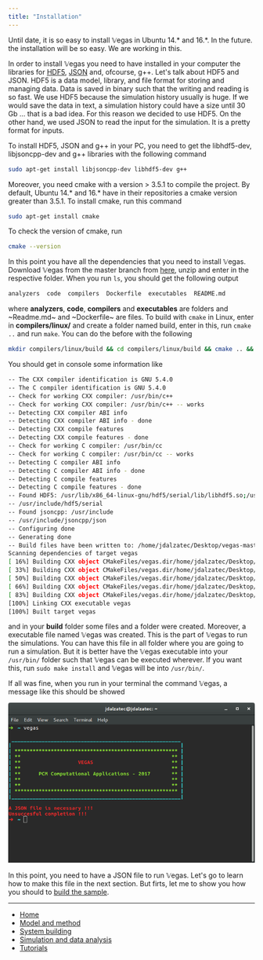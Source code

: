 ```yaml
---
title: "Installation"
---
```


Until date, it is so easy to install 𝕍egas in Ubuntu 14.* and 16.*. In the future. the installation will be so easy. We are working in this.

In order to install 𝕍egas you need to have installed in your computer the libraries for [HDF5](https://support.hdfgroup.org/HDF5/), [JSON](https://en.wikibooks.org/wiki/JsonCpp) and, ofcourse, g++. Let's talk about HDF5 and JSON. HDF5 is a data model, library, and file format for storing and managing data. Data is saved in binary such that the writing and reading is so fast. We use HDF5 because the simulation history usually is huge. If we would save the data in text, a simulation history could have a size until 30 Gb ... that is a bad idea. For this reason we decided to use HDF5. On the other hand, we used JSON to read the input for the simulation. It is a pretty format for inputs.

To install HDF5, JSON and g++ in your PC, you need to get the libhdf5-dev, libjsoncpp-dev and g++ libraries with the following command

```bash
sudo apt-get install libjsoncpp-dev libhdf5-dev g++
```

Moreover, you need cmake with a version > 3.5.1 to compile the project. By default, Ubuntu 14.* and 16.* have in their repositories a cmake version greater than 3.5.1. To install cmake, run this command

```bash
sudo apt-get install cmake
```

To check the version of cmake, run

```bash
cmake --version
```

In this point you have all the dependencies that you need to install 𝕍egas. Download 𝕍egas from the master branch from [here](https://github.com/jdalzatec/vegas/archive/master.zip), unzip and enter in the respective folder. When you run ```ls```, you should get the following output

```bash
analyzers  code  compilers  Dockerfile  executables  README.md
```

where **analyzers**, **code**, **compilers** and **executables** are folders and ~Readme.md~ and ~Dockerfile~ are files. To build with ```cmake``` in Linux, enter in **compilers/linux/** and create a folder named build, enter in this, run ```cmake ..``` and run ```make```. You can do the before with the following

```bash
mkdir compilers/linux/build && cd compilers/linux/build && cmake .. && make
```

You should get in console some information like

```bash
-- The CXX compiler identification is GNU 5.4.0
-- The C compiler identification is GNU 5.4.0
-- Check for working CXX compiler: /usr/bin/c++
-- Check for working CXX compiler: /usr/bin/c++ -- works
-- Detecting CXX compiler ABI info
-- Detecting CXX compiler ABI info - done
-- Detecting CXX compile features
-- Detecting CXX compile features - done
-- Check for working C compiler: /usr/bin/cc
-- Check for working C compiler: /usr/bin/cc -- works
-- Detecting C compiler ABI info
-- Detecting C compiler ABI info - done
-- Detecting C compile features
-- Detecting C compile features - done
-- Found HDF5: /usr/lib/x86_64-linux-gnu/hdf5/serial/lib/libhdf5.so;/usr/lib/x86_64-linux-gnu/libpthread.so;/usr/lib/x86_64-linux-gnu/libsz.so;/usr/lib/x86_64-linux-gnu/libz.so;/usr/lib/x86_64-linux-gnu/libdl.so;/usr/lib/x86_64-linux-gnu/libm.so (found version "1.8.16") 
-- /usr/include/hdf5/serial
-- Found jsoncpp: /usr/include  
-- /usr/include/jsoncpp/json
-- Configuring done
-- Generating done
-- Build files have been written to: /home/jdalzatec/Desktop/vegas-master/compilers/linux/build
Scanning dependencies of target vegas
[ 16%] Building CXX object CMakeFiles/vegas.dir/home/jdalzatec/Desktop/vegas-master/code/main.cc.o
[ 33%] Building CXX object CMakeFiles/vegas.dir/home/jdalzatec/Desktop/vegas-master/code/src/lattice.cc.o
[ 50%] Building CXX object CMakeFiles/vegas.dir/home/jdalzatec/Desktop/vegas-master/code/src/reporter.cc.o
[ 66%] Building CXX object CMakeFiles/vegas.dir/home/jdalzatec/Desktop/vegas-master/code/src/system.cc.o
[ 83%] Building CXX object CMakeFiles/vegas.dir/home/jdalzatec/Desktop/vegas-master/code/src/atom.cc.o
[100%] Linking CXX executable vegas
[100%] Built target vegas
```

and in your **build** folder some files and a folder were created. Moreover, a executable file named 𝕍egas was created. This is the part of 𝕍egas to run the simulations. You can have this file in all folder where you are going to run a simulation. But it is better have the 𝕍egas executable into your ```/usr/bin/``` folder such that 𝕍egas can be executed wherever. If you want this, run ```sudo make install``` and 𝕍egas will be into ```/usr/bin/```.

If all was fine, when you run in your terminal the command 𝕍egas, a message like this should be showed

<center>
    <img src="output.png" alt="Image"/>
</center>

In this point, you need to have a JSON file to run 𝕍egas. Let's go to learn how to make this file in the next section. But firts, let me to show you how you should to [build the sample](/vegas/system-building/).


---

* [Home](/vegas/)
* [Model and method](/vegas/model-and-method/)
* [System building](/vegas/system-building/)
* [Simulation and data analysis](/vegas/simulation-and-data-analysis/)
* [Tutorials](/vegas/tutorials/)
